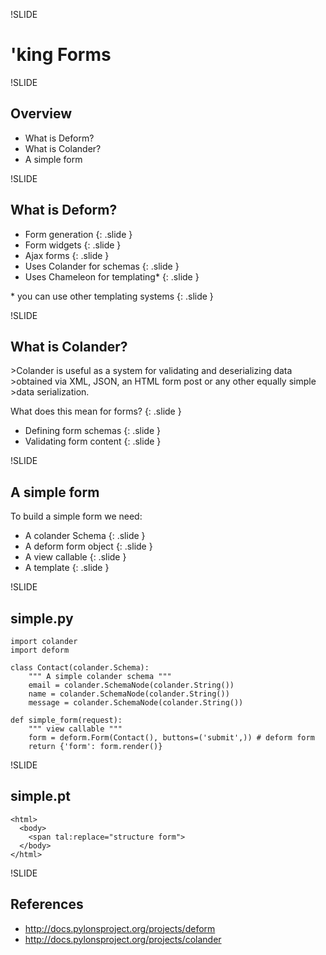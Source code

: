 !SLIDE
# 'king Forms 

!SLIDE
## Overview
* What is Deform?
* What is Colander?
* A simple form

!SLIDE
## What is Deform?

* Form generation
{: .slide }
* Form widgets
{: .slide }
* Ajax forms
{: .slide }
* Uses Colander for schemas
{: .slide }
* Uses Chameleon for templating\*
{: .slide }

\* you can use other templating systems
{: .slide }

!SLIDE
## What is Colander?  

<div class="slide" markdown="1">
>Colander is useful as a system for validating and deserializing data 
>obtained via XML, JSON, an HTML form post or any other equally simple 
>data serialization.
</div>

What does this mean for forms?
{: .slide }

* Defining form schemas
{: .slide }
* Validating form content
{: .slide }

!SLIDE
## A simple form

To build a simple form we need:

* A colander Schema
{: .slide }
* A deform form object
{: .slide }
* A view callable
{: .slide }
* A template
{: .slide }

!SLIDE
## simple.py

~~~~{python}
import colander
import deform

class Contact(colander.Schema):
    """ A simple colander schema """
    email = colander.SchemaNode(colander.String())
    name = colander.SchemaNode(colander.String())
    message = colander.SchemaNode(colander.String())

def simple_form(request):
    """ view callable """
    form = deform.Form(Contact(), buttons=('submit',)) # deform form
    return {'form': form.render()}
~~~~

!SLIDE
## simple.pt
~~~~{html}
<html>
  <body>
    <span tal:replace="structure form">
  </body>
</html>
~~~~


!SLIDE
## References

* http://docs.pylonsproject.org/projects/deform
* http://docs.pylonsproject.org/projects/colander
